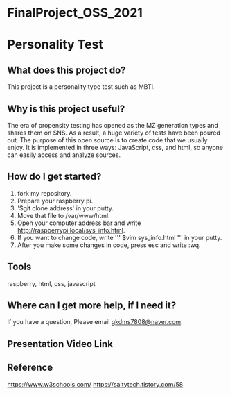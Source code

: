 # FinalProject_OSS_2021
# Personality Test
## What does this project do?
This project is a personality type test such as MBTI. 


## Why is this project useful?
The era of propensity testing has opened as the MZ generation types and shares them on SNS. As a result, a huge variety of tests have been poured out. The purpose of this open source is to create code that we usually enjoy. It is implemented in three ways: JavaScript, css, and html, so anyone can easily access and analyze sources.

## How do I get started?
1. fork my repository.
2. Prepare your raspberry pi.
3. '$git clone address' in your putty.
4. Move that file to /var/www/html.
5. Open your computer address bar and write http://raspberrypi.local/sys_info.html.
6. If you want to change code, write ''' $vim sys_info.html ''' in your putty.
7. After you make some changes in code, press esc and write :wq.

## Tools
raspberry, html, css, javascript

## Where can I get more help, if I need it?
If you have a question, Please email gkdms7808@naver.com. 

## Presentation Video Link


## Reference
https://www.w3schools.com/
https://saltytech.tistory.com/58
